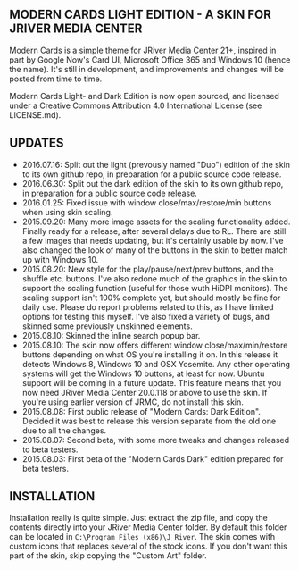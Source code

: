 ## MODERN CARDS LIGHT EDITION - A SKIN FOR JRIVER MEDIA CENTER
Modern Cards is a simple theme for JRiver Media Center 21+, inspired in part by Google Now's Card UI, Microsoft Office 365 and Windows 10 (hence the name). It's still in development, and improvements and changes will be posted from time to time. 

Modern Cards Light- and Dark Edition is now open sourced, and licensed under a Creative Commons Attribution 4.0 International License (see LICENSE.md).

## UPDATES
* 2016.07.16: Split out the light (prevously named "Duo") edition of the skin to its own github repo, in preparation for a public source code release.
* 2016.06.30: Split out the dark edition of the skin to its own github repo, in preparation for a public source code release.
* 2016.01.25: Fixed issue with window close/max/restore/min buttons when using skin scaling.
* 2015.09.20: Many more image assets for the scaling functionality added. Finally ready for a release, after several delays due to RL. There are still a few images that needs updating, but it's certainly usable by now. I've also changed the look of many of the buttons in the skin to better match up with Windows 10.
* 2015.08.20: New style for the play/pause/next/prev buttons, and the shuffle etc. buttons. I've also redone much of the graphics in the skin to support the scaling function (useful for those wuth HiDPI monitors). The scaling support isn't 100% complete yet, but should mostly be fine for daily use. Please do report problems related to this, as I have limited options for testing this myself. I've also fixed a variety of bugs, and skinned some previously unskinned elements.
* 2015.08.10: Skinned the inline search popup bar.
* 2015.08.10: The skin now offers different window close/max/min/restore buttons depending on what OS you're installing it on. In this release it detects Windows 8, Windows 10 and OSX Yosemite. Any other operating systems will get the Windows 10 buttons, at least for now. Ubuntu support will be coming in a future update. This feature means that you now need JRiver Media Center 20.0.118 or above to use the skin. If you're using earlier version of JRMC, do not install this skin.
* 2015.08.08: First public release of "Modern Cards: Dark Edition". Decided it was best to release this version separate from the old one due to all the changes.
* 2015.08.07: Second beta, with some more tweaks and changes released to beta testers.
* 2015.08.03: First beta of the "Modern Cards Dark" edition prepared for beta testers.

## INSTALLATION

Installation really is quite simple. Just extract the zip file, and copy the contents directly into your JRiver Media Center folder. By default this folder can be located in `C:\Program Files (x86)\J River`. The skin comes with custom icons that replaces several of the stock icons. If you don't want this part of the skin, skip copying the "Custom Art" folder.
